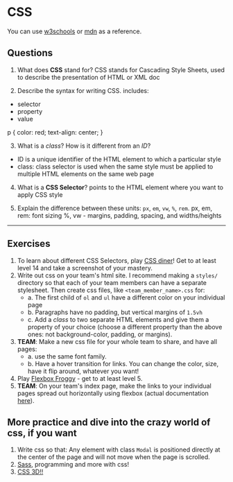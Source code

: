 # CSS

You can use [w3schools](https://www.w3schools.com/w3css/defaulT.asp) or [mdn](https://developer.mozilla.org/en-US/docs/Web/CSS) as a reference.

## Questions

1. What does **CSS** stand for?
CSS stands for Cascading Style Sheets, used to describe the presentation of HTML or XML doc

2. Describe the syntax for writing CSS.
includes:
- selector
- property
- value

p {
  color: red;
  text-align: center;
}

3. What is a *class*? How is it different from an *ID*?
- ID is a unique identifier of the HTML element to which a particular style 
- class:  class selector is used when the same style must be applied to multiple HTML elements on the same web page

4. What is a **CSS Selector**?
points to the HTML element where you want to apply CSS style 

5. Explain the difference between these units: `px`, `em`, `vw`, `%`, `rem`.
px, em, rem: font sizing
%, vw -  margins, padding, spacing, and widths/heights
---

## Exercises

1. To learn about different CSS Selectors, play [CSS diner](https://flukeout.github.io/)! Get to at least level 14 and take a screenshot of your mastery.
2. Write out css on your team's html site. I recommend making a `styles/` directory so that each of your team members can have a separate stylesheet. Then create css files, like `<team_member_name>.css` for:
    - a. The first child of `ol` and `ul` have a different color on your individual page
    - b. Paragraphs have no padding, but vertical margins of `1.5vh`
    - c. Add a *class* to two separate HTML elements and give them a property of your choice (choose a different property than the above ones: not background-color, padding, or margins).
3. **TEAM**: Make a new css file for your whole team to share, and have all pages:
    - a. use the same font family.
    - b. Have a hover transition for links. You can change the color, size, have it flip around, whatever you want!
4. Play [Flexbox Froggy](https://flexboxfroggy.com/) - get to at least level 5.
5. **TEAM**: On your team's index page, make the links to your individual pages spread out horizontally using flexbox (actual documentation [here](https://developer.mozilla.org/en-US/docs/Learn/CSS/CSS_layout)).

## More practice and dive into the crazy world of css, if you want 

1. Write css so that: Any element with class `Modal` is positioned directly at the center of the page and will not move when the page is scrolled.
2. [Sass](https://sass-lang.com/), programming and more with css!
3. [CSS 3D!!](https://rupl.github.io/unfold/)

